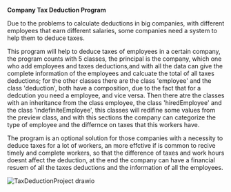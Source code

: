 **Company Tax Deduction Program**

Due to the problems to calculate deductions in big companies, with different employees that earn different salaries, some companies need a system to help them to deduce taxes.

This program will help to deduce taxes of employees in a certain company, the program counts with 5 classes, the principal is the company, which one who add employees and taxes deductions,and with all the data can give the complete information of the employees and calcuate the total of all taxes deductions; for the other classes there are the class 'employee' and the class 'deduction', both have a composition, due to the fact that for a dedcution you need a employee, and vice versa. Then there atre the classes with an inheritance from the class employee, the class 'hiredEmployee' and the class 'indefiniteEmployee', this classes will redifine some values from the preview class, and with this sections the company can categorize the type of employee and the differnce on taxes that this workers have.

The program is an optional solution for those companies with a necessity to deduce taxes for a lot of workers, an more effctive if is common to recive timely and complete workers, so that the difference of taxes and work hours doesnt affect the deduction, at the end the company can have a financial resuem of all the taxes deductions and the information of all the employees.


![TaxDeductionProject drawio](https://github.com/user-attachments/assets/dfdfc4af-acc6-4724-b86c-ea0bb7f3551b)
